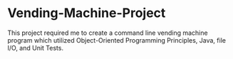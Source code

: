 # Vending-Machine-Project
This project required me to create a command line vending machine program which utilized Object-Oriented Programming Principles, Java, file I/O, and Unit Tests.
